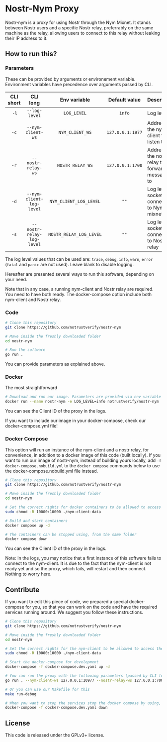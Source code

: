 
# Nostr-Nym Proxy

Nostr-nym is a proxy for using Nostr through the Nym Mixnet. It stands between Nostr users and a specific Nostr relay, preferrably on the same machine as the relay, allowing users to connect to this relay without leaking their IP address to it.

## How to run this?

### Parameters

These can be provided by arguments or environement variable. Environment variables have precedence over arguments passed by CLI.

| CLI short | CLI long | Env variable | Default value | Description |
|:-----:|:-----:|:-----:|:-----:|-----|
| `-l` | `--log-level` | `LOG_LEVEL` | `info` | Log level |
| `-c` | `--nym-client-ws` | `NYM_CLIENT_WS` | `127.0.0.1:1977` | Address of the nym-client to listen to |
| `-r` | `--nostr-relay-ws` | `NOSTR_RELAY_WS` | `127.0.0.1:1700` | Address of the nostr relay to forward messages to |
| `-d` | `--nym-client-log-level` | `NYM_CLIENT_LOG_LEVEL` | `""` | Log level of socket connection to Nym mixnet |
| `-s` | `--nostr-relay-log-level` | `NOSTR_RELAY_LOG_LEVEL` | `""` | Log level of socket connection to Nostr relay |

The log level values that can be used are: `trace`, `debug`, `info`, `warn`, `error` (`fatal` and `panic` are not used). Leave blank to disable logging.

Hereafter are presented several ways to run this software, depending on your need.

Note that in any case, a running nym-client and Nostr relay are required. You need to have both ready. The docker-compose option include both nym-client and Nostr relay. 

### Code

```bash
# Clone this repository
git clone https://github.com/notrustverify/nostr-nym

# Move inside the freshly downloaded folder
cd nostr-nym

# Run the software
go run .
```
You can provide parameters as explained above.

### Docker
The most straightforward
```bash
# Download and run our image. Parameters are provided via env variable (using -e in docker invocation)
docker run --name nostr-nym -e LOG_LEVEL=info notrustverify/nostr-nym
```

You can see the Client ID of the proxy in the logs.

If you want to include our image in your docker-compose, check our docker-compose.yml file!

### Docker Compose

This option will run an instance of the nym-client and a nostr relay, for convenience, in addition to a docker image of this code (built locally). If you want to run our image of nostr-nym, instead of building yours locally, add `-f docker-compose.nobuild.yml` to the `docker compose` commands below to use the docker-compose.nobuild.yml file instead.

```bash
# Clone this repository
git clone https://github.com/notrustverify/nostr-nym

# Move inside the freshly downloaded folder
cd nostr-nym

# Set the correct rights for docker containers to be allowed to access their volumes
sudo chmod -R 10000:10000 ./nym-client-data

# Build and start containers
docker compose up -d

# The containers can be stopped using, from the same folder
docker compose down
```

You can see the Client ID of the proxy in the logs.

Note: In the logs, you may notice that a first instance of this software fails to connect to the nym-client. It is due to the fact that the nym-client is not ready yet and so the proxy, which fails, will restart and then connect. Nothing to worry here.

## Contribute

If you want to edit this piece of code, we prepared a special docker-compose for you, so that you can work on the code and have the required services running around. We suggest you follow these instructions.

```bash
# Clone this repository
git clone https://github.com/notrustverify/nostr-nym

# Move inside the freshly downloaded folder
cd nostr-nym

# Set the correct rights for the nym-client to be allowed to access their volume
sudo chmod -R 10000:10000 ./nym-client-data

# Start the docker-compose for development
docker-compose -f docker-compose.dev.yaml up -d

# You can run the proxy with the following parameters (passed by CLI for example)
go run . --nym-client-ws 127.0.0.1:10977 --nostr-relay-ws 127.0.0.1:7000 --log-level debug

# Or you can use our Makefile for this
make run-debug

# When you want to stop the services stop the docker compose by using, from the same folder
docker-compose -f docker-compose.dev.yaml down
```

## License

This code is released under the GPLv3+ license.